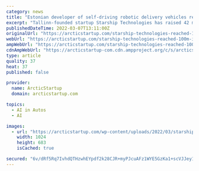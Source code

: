 ```yaml
---
category: news
title: "Estonian developer of self-driving robotic delivery vehicles reached $100M in 30 days"
excerpt: "Tallinn-founded startup Starship Technologies has raised 42 million dollars in the Series B round. With the latest capital, the company received a total"
publishedDateTime: 2022-03-07T13:11:00Z
originalUrl: "https://arcticstartup.com/starship-technologies-reached-100m-in-30-days/"
webUrl: "https://arcticstartup.com/starship-technologies-reached-100m-in-30-days/"
ampWebUrl: "https://arcticstartup.com/starship-technologies-reached-100m-in-30-days/"
cdnAmpWebUrl: "https://arcticstartup-com.cdn.ampproject.org/c/s/arcticstartup.com/starship-technologies-reached-100m-in-30-days/"
type: article
quality: 37
heat: 37
published: false

provider:
  name: ArcticStartup
  domain: arcticstartup.com

topics:
  - AI in Autos
  - AI

images:
  - url: "https://arcticstartup.com/wp-content/uploads/2022/03/starship-technologies-reached-100m-in-30-days.jpeg"
    width: 1024
    height: 683
    isCached: true

secured: "6v/dRf5Rq7IvhdQTHzwhEYpdf2k28CJR+myPJcuAFz1WYE5GzKa1+scVJJey16eKDcXt/weeKQ9IC3iGrsQEd/ihsbII5m2pkZmovLnFGp04wXa2lz7boIWh14IRR3hR+EBpdpFSl3gVRYunbP4rZRxW+QYclfvp7TL0EgEXtf0A4IUFci1uTpwZQMcnu6D4U9dn2rHy/aO0HXB4WVft0JZ2gK5t/gIsR5wcqxEJzYX3KnzHigoRJiRe5WZeQgZq2nUm/c4RY3RHsLYygDeADh/4rtK7wEknrV4scGJFwr0Uf1JAtSreLvOrFM6iGD3Fx+R7pN1NTUg6qXWxp9hhkZZpS5sOZuM72wyp2WrPkqE=;hUddMogyuhEV58/m1sQtXg=="
---
```


